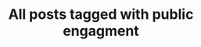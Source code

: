 ---
layout: tag
title: "All posts tagged with public engagment"
permalink: /weblog/tags/public-engagment/
taxonomy: public engagment
---